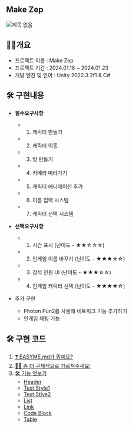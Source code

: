 ## Make Zep

![제목 없음](https://github.com/oeto2/MakeZep/assets/118743238/d187fba5-9f2a-4c90-bd42-f309ee877839)  

## 🙋‍♀️개요
- 프로젝트 이름 : Make Zep
- 프로젝트 기간 : 2024.01.18 ~ 2024.01.23
- 개발 엔진 및 언어 : Unity 2022.3.2f1 & C#



## 🛠 구현내용
- **필수요구사항**

    - 1. 캐릭터 만들기


    - 2. 캐릭터 이동
       
    - 3. 방 만들기
        


    - 4. 카메라 따라가기
        


    - 5. 캐릭터 애니메이션 추가
        

        

    - 6. 이름 입력 시스템

    - 7. 캐릭터 선택 시스템
        

        
- **선택요구사항**
    - 1. 시간 표시 (난이도 - ★★☆☆☆)
        

        
    - 2. 인게임 이름 바꾸기 (난이도 - ★★★☆☆)

        

    - 3. 참석 인원 UI (난이도 - ★★★☆☆)
        

       
    - 4. 인게임 캐릭터 선택 (난이도 - ★★★★☆)
- 추가 구현
    - Photon Pun2를 사용해 네트워크 기능 추가하기
    - 인게임 채팅 기능


## 🛠 구현 코드

1. [❓ EASYME.md가 뭐예요?  ](#-easymemd가-뭐예요)
2. [🙋‍♀️ 좀 더 구체적으로 가르쳐주세요!](#-좀-더-구체적으로-가르쳐주세요)
3. [🛠 기능 엿보기](#-기능-엿보기)
    - [Header](#header)   
    - [Text Style1](#text-style1)   
    - [Text Stlye2](#text-style2)   
    - [List](#list)      
    - [Link](#link)   
    - [Code Block](#code-block)   
    - [Table](#table)   
